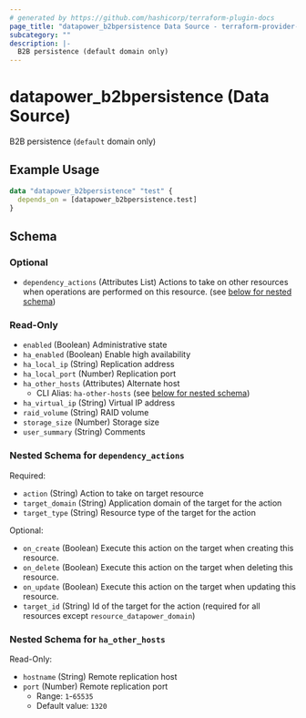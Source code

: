 ```yaml
---
# generated by https://github.com/hashicorp/terraform-plugin-docs
page_title: "datapower_b2bpersistence Data Source - terraform-provider-datapower"
subcategory: ""
description: |-
  B2B persistence (default domain only)
---
```


# datapower_b2bpersistence (Data Source)

B2B persistence (`default` domain only)

## Example Usage

```terraform
data "datapower_b2bpersistence" "test" {
  depends_on = [datapower_b2bpersistence.test]
}
```

<!-- schema generated by tfplugindocs -->
## Schema

### Optional

- `dependency_actions` (Attributes List) Actions to take on other resources when operations are performed on this resource. (see [below for nested schema](#nestedatt--dependency_actions))

### Read-Only

- `enabled` (Boolean) Administrative state
- `ha_enabled` (Boolean) Enable high availability
- `ha_local_ip` (String) Replication address
- `ha_local_port` (Number) Replication port
- `ha_other_hosts` (Attributes) Alternate host
  - CLI Alias: `ha-other-hosts` (see [below for nested schema](#nestedatt--ha_other_hosts))
- `ha_virtual_ip` (String) Virtual IP address
- `raid_volume` (String) RAID volume
- `storage_size` (Number) Storage size
- `user_summary` (String) Comments

<a id="nestedatt--dependency_actions"></a>
### Nested Schema for `dependency_actions`

Required:

- `action` (String) Action to take on target resource
- `target_domain` (String) Application domain of the target for the action
- `target_type` (String) Resource type of the target for the action

Optional:

- `on_create` (Boolean) Execute this action on the target when creating this resource.
- `on_delete` (Boolean) Execute this action on the target when deleting this resource.
- `on_update` (Boolean) Execute this action on the target when updating this resource.
- `target_id` (String) Id of the target for the action (required for all resources except `resource_datapower_domain`)


<a id="nestedatt--ha_other_hosts"></a>
### Nested Schema for `ha_other_hosts`

Read-Only:

- `hostname` (String) Remote replication host
- `port` (Number) Remote replication port
  - Range: `1`-`65535`
  - Default value: `1320`
